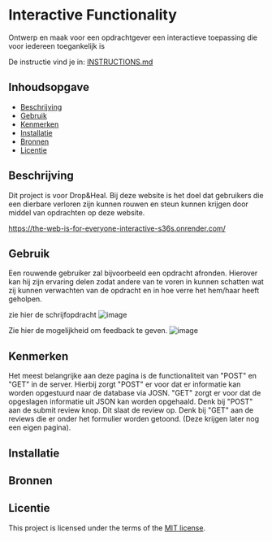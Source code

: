 # Interactive Functionality

Ontwerp en maak voor een opdrachtgever een interactieve toepassing die voor iedereen toegankelijk is

De instructie vind je in: [INSTRUCTIONS.md](https://github.com/fdnd-task/the-web-is-for-everyone-interactive-functionality/blob/main/docs/INSTRUCTIONS.md)


## Inhoudsopgave

  * [Beschrijving](#beschrijving)
  * [Gebruik](#gebruik)
  * [Kenmerken](#kenmerken)
  * [Installatie](#installatie)
  * [Bronnen](#bronnen)
  * [Licentie](#licentie)

## Beschrijving
<!-- Bij Beschrijving staat kort beschreven wat voor project het is en wat je hebt gemaakt -->
Dit project is voor Drop&Heal. Bij deze website is het doel dat gebruikers die een dierbare verloren zijn kunnen rouwen en steun kunnen krijgen door middel van opdrachten op deze website.

https://the-web-is-for-everyone-interactive-s36s.onrender.com/


## Gebruik
Een rouwende gebruiker zal bijvoorbeeld een opdracht afronden. Hierover kan hij zijn ervaring delen zodat andere van te voren in kunnen schatten wat zij kunnen verwachten van de opdracht en in hoe verre het hem/haar heeft geholpen.

zie hier de schrijfopdracht
![image](https://github.com/user-attachments/assets/13789be1-5e72-4f03-a33f-78f496197b87)

Zie hier de mogelijkheid om feedback te geven.
![image](https://github.com/user-attachments/assets/8c10ddf1-0324-421a-99ea-b4476eec2e60)

## Kenmerken
<!-- Bij Kenmerken staat welke technieken zijn gebruikt en hoe. Wat is de HTML structuur? Wat zijn de belangrijkste dingen in CSS? Wat is er met JS gedaan en hoe? Misschien heb je iets met NodeJS gedaan, of heb je een framework of library gebruikt? -->
Het meest belangrijke aan deze pagina is de functionaliteit van "POST" en "GET" in de server. 
Hierbij zorgt "POST" er voor dat er informatie kan worden opgestuurd naar de database via JOSN. "GET" zorgt er voor dat de opgeslagen informatie uit JSON kan worden opgehaald.
Denk bij "POST" aan de submit review knop. Dit slaat de review op.
Denk bij "GET" aan de reviews die er onder het formulier worden getoond. (Deze krijgen later nog een eigen pagina).

## Installatie
<!-- Bij Installatie staat hoe een andere developer aan jouw repo kan werken -->


## Bronnen

## Licentie

This project is licensed under the terms of the [MIT license](./LICENSE).
